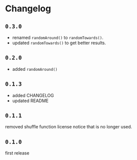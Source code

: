 # Changelog

## `0.3.0`

- renamed `randomAround()` to `randomTowards()`.
- updated `randomTowards()` to get better results.

## `0.2.0`

- added `randomAround()`

## `0.1.3`

- added CHANGELOG
- updated README

## `0.1.1`

removed shuffle function license notice that is no longer used.

## `0.1.0`

first release
